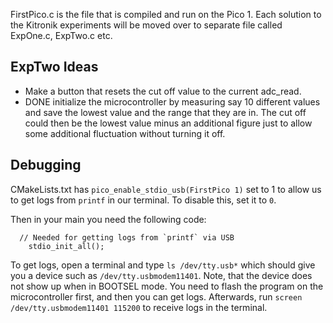 FirstPico.c is the file that is compiled and run on the Pico 1. Each solution to the Kitronik experiments will be moved over to separate file called ExpOne.c, ExpTwo.c etc.


## ExpTwo Ideas
- Make a button that resets the cut off value to the current adc_read.
- DONE initialize the microcontroller by measuring say 10 different values and save the lowest value and the range that they are in. The cut off could then be the lowest value minus an additional figure just to allow some additional fluctuation without turning it off.

## Debugging

CMakeLists.txt has `pico_enable_stdio_usb(FirstPico 1)` set to 1 to allow us to get logs from `printf` in our terminal. To disable this, set it to `0`.

Then in your main you need the following code:

```
  // Needed for getting logs from `printf` via USB 
    stdio_init_all();
```

To get logs, open a terminal and type `ls /dev/tty.usb*` which should give you a device such as `/dev/tty.usbmodem11401`. Note, that the device does not show up when in BOOTSEL mode. You need to flash the program on the microcontroller first, and then you can get logs. Afterwards, run `screen /dev/tty.usbmodem11401 115200` to receive logs in the terminal. 